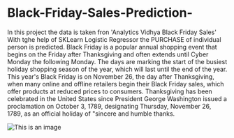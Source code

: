 # Black-Friday-Sales-Prediction-
In this project the data is taken fron 'Analytics Vidhya Black Friday Sales'
With tghe help of SKLearn Logistic Regressor the PURCHASE of individual person is predicted.
Black Friday is a popular annual shopping event that begins on the Friday after Thanksgiving and often extends until Cyber Monday the following Monday. The days are marking the start of the busiest holiday shopping season of the year, which will last until the end of the year.
This year's Black Friday is on November 26, the day after Thanksgiving, when many online and offline retailers begin their Black Friday sales, which offer products at reduced prices to consumers.
Thanksgiving has been celebrated in the United States since President George Washington issued a proclamation on October 3, 1789, designating Thursday, November 26, 1789, as an official holiday of "sincere and humble thanks.

![This is an image](https://im.indiatimes.in/content/2021/Nov/ap_619f7df8b195b.jpg?w=725&h=483)



